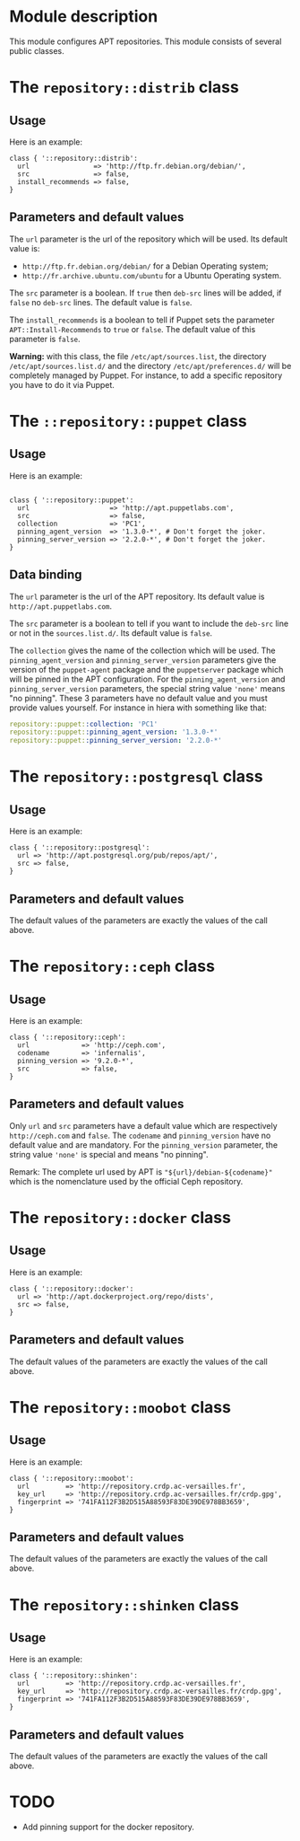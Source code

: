# Module description

This module configures APT repositories. This module
consists of several public classes.



# The `repository::distrib` class

## Usage

Here is an example:

```puppet
class { '::repository::distrib':
  url                => 'http://ftp.fr.debian.org/debian/',
  src                => false,
  install_recommends => false,
}
```

## Parameters and default values

The `url` parameter is the url of the repository which will be used.
Its default value is:

* `http://ftp.fr.debian.org/debian/` for a Debian Operating system;
* `http://fr.archive.ubuntu.com/ubuntu` for a Ubuntu Operating system.

The `src` parameter is a boolean. If `true` then `deb-src`
lines will be added, if `false` no `deb-src` lines. The
default value is `false`.

The `install_recommends` is a boolean to tell if Puppet
sets the parameter `APT::Install-Recommends` to `true`
or `false`. The default value of this parameter is `false`.

**Warning:** with this class, the file `/etc/apt/sources.list`,
the directory `/etc/apt/sources.list.d/` and the directory
`/etc/apt/preferences.d/` will be completely managed by Puppet.
For instance, to add a specific repository you have to do it
via Puppet.


# The `::repository::puppet` class

## Usage

Here is an example:

```puppet

class { '::repository::puppet':
  url                    => 'http://apt.puppetlabs.com',
  src                    => false,
  collection             => 'PC1',
  pinning_agent_version  => '1.3.0-*', # Don't forget the joker.
  pinning_server_version => '2.2.0-*', # Don't forget the joker.
}
```

## Data binding

The `url` parameter is the url of the APT repository.
Its default value is `http://apt.puppetlabs.com`.

The `src` parameter is a boolean to tell if you
want to include the `deb-src` line or not in the
`sources.list.d/`. Its default value is `false`.

The `collection` gives the name of the collection which will
be used. The `pinning_agent_version` and
`pinning_server_version` parameters give the version of the
`puppet-agent` package and the `puppetserver` package which
will be pinned in the APT configuration. For the
`pinning_agent_version` and `pinning_server_version`
parameters, the special string value `'none'` means "no
pinning". These 3 parameters have no default value and you
must provide values yourself. For instance in hiera with
something like that:

```yaml
repository::puppet::collection: 'PC1'
repository::puppet::pinning_agent_version: '1.3.0-*'
repository::puppet::pinning_server_version: '2.2.0-*'
```




# The `repository::postgresql` class

## Usage

Here is an example:

```puppet
class { '::repository::postgresql':
  url => 'http://apt.postgresql.org/pub/repos/apt/',
  src => false,
}
```

## Parameters and default values

The default values of the parameters are exactly
the values of the call above.




# The `repository::ceph` class

## Usage

Here is an example:

```puppet
class { '::repository::ceph':
  url             => 'http://ceph.com',
  codename        => 'infernalis',
  pinning_version => '9.2.0-*',
  src             => false,
}
```

## Parameters and default values

Only `url` and `src` parameters have a default value which
are respectively `http://ceph.com` and `false`. The
`codename` and `pinning_version` have no default value and
are mandatory. For the `pinning_version` parameter, the
string value `'none'` is special and means "no pinning".

Remark: The complete url used by APT is
`"${url}/debian-${codename}"` which is the nomenclature used
by the official Ceph repository.




# The `repository::docker` class

## Usage

Here is an example:

```puppet
class { '::repository::docker':
  url => 'http://apt.dockerproject.org/repo/dists',
  src => false,
}
```

## Parameters and default values

The default values of the parameters are exactly
the values of the call above.




# The `repository::moobot` class

## Usage

Here is an example:

```puppet
class { '::repository::moobot':
  url         => 'http://repository.crdp.ac-versailles.fr',
  key_url     => 'http://repository.crdp.ac-versailles.fr/crdp.gpg',
  fingerprint => '741FA112F3B2D515A88593F83DE39DE978BB3659',
}
```

## Parameters and default values

The default values of the parameters are exactly
the values of the call above.




# The `repository::shinken` class

## Usage

Here is an example:

```puppet
class { '::repository::shinken':
  url         => 'http://repository.crdp.ac-versailles.fr',
  key_url     => 'http://repository.crdp.ac-versailles.fr/crdp.gpg',
  fingerprint => '741FA112F3B2D515A88593F83DE39DE978BB3659',
}
```

## Parameters and default values

The default values of the parameters are exactly
the values of the call above.




# TODO

* Add pinning support for the docker repository.



